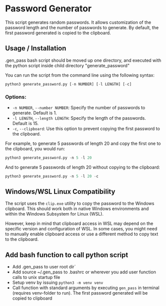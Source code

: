 # Password Generator

This script generates random passwords. It allows customization of the password length and the number of passwords to generate. By default, the first password generated is copied to the clipboard.

## Usage / Installation

.gen_pass bash script should be moved up one directory, and executed with the python script inside child directory "generate_password"

You can run the script from the command line using the following syntax:<br>
```python
python3 generate_password.py [-n NUMBER] [-l LENGTH] [-c]
```


### Options:

- `-n NUMBER`, `--number NUMBER`: Specify the number of passwords to generate. Default is 1.
- `-l LENGTH`, `--length LENGTH`: Specify the length of the passwords. Default is 15.
- `-c`, `--clipboard`: Use this option to prevent copying the first password to the clipboard.

For example, to generate 5 passwords of length 20 and copy the first one to the clipboard, you would run:<br>
```python
python3 generate_password.py -n 5 -l 20
```


And to generate 5 passwords of length 20 without copying to the clipboard:<br>
```python
python3 generate_password.py -n 5 -l 20 -c
```


## Windows/WSL Linux Compatibility

The script uses the `clip.exe` utility to copy the password to the Windows clipboard. This should work both in native Windows environments and within the Windows Subsystem for Linux (WSL).

However, keep in mind that clipboard access in WSL may depend on the specific version and configuration of WSL. In some cases, you might need to manually enable clipboard access or use a different method to copy text to the clipboard.

## Add bash function to call python script
- Add .gen_pass to user root dir`
- Add source ~/.gen_pass to .bashrc or wherever you add user function calls to unix startup file
- Setup venv by issuing `python3 -m venv venv`
- Call function with standard arguments by executing `gen_pass` in terminal (requires venv-folder to run). The first password generated will be copied to clipboard
